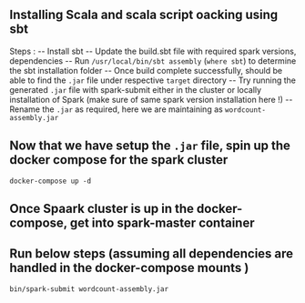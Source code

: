 ## Installing Scala and scala script oacking using sbt 

Steps :
-- Install sbt 
-- Update the build.sbt file with required spark versions, dependencies 
-- Run `/usr/local/bin/sbt assembly` (`where sbt`) to determine the sbt installation folder
-- Once build complete successfully, should be able to find the `.jar` file under respective `target` directory 
-- Try running the generated `.jar` file with spark-submit either in the cluster or locally installation of Spark (make sure of same spark version installation here !)
-- Rename the `.jar` as required, here we are maintaining as `wordcount-assembly.jar` 

## Now that we have setup the `.jar` file, spin up the docker compose for the spark cluster
`docker-compose up -d` 

## Once Spaark cluster is up in the docker-compose, get into spark-master container 
## Run below steps (assuming all dependencies are handled in the docker-compose mounts )
`bin/spark-submit wordcount-assembly.jar`
